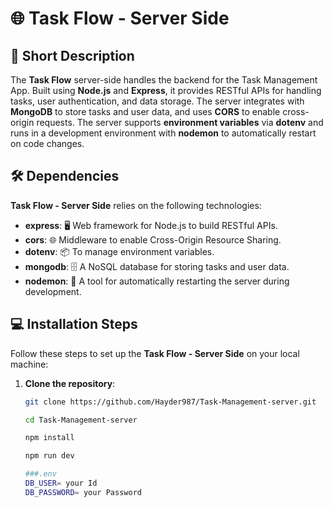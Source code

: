 # 🌐 **Task Flow** - Server Side

## 📜 Short Description
The **Task Flow** server-side handles the backend for the Task Management App. Built using **Node.js** and **Express**, it provides RESTful APIs for handling tasks, user authentication, and data storage. The server integrates with **MongoDB** to store tasks and user data, and uses **CORS** to enable cross-origin requests. The server supports **environment variables** via **dotenv** and runs in a development environment with **nodemon** to automatically restart on code changes.

## 🛠️ Dependencies
**Task Flow - Server Side** relies on the following technologies:

- **express**: 🖥️ Web framework for Node.js to build RESTful APIs.
- **cors**: 🌐 Middleware to enable Cross-Origin Resource Sharing.
- **dotenv**: 📦 To manage environment variables.
- **mongodb**: 🗄️ A NoSQL database for storing tasks and user data.
- **nodemon**: 🔄 A tool for automatically restarting the server during development.
  
## 💻 Installation Steps
Follow these steps to set up the **Task Flow - Server Side** on your local machine:

1. **Clone the repository**:

   ```bash
   git clone https://github.com/Hayder987/Task-Management-server.git

   cd Task-Management-server

   npm install

   npm run dev
   
   ###.env
   DB_USER= your Id
   DB_PASSWORD= your Password


